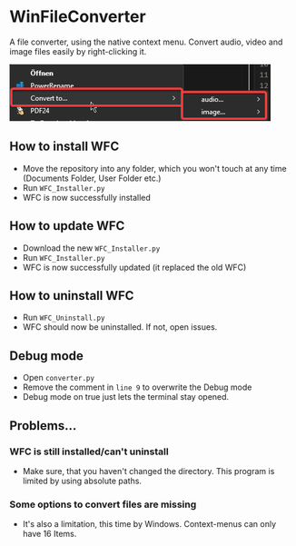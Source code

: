 # WinFileConverter
A file converter, using the native context menu. Convert audio, video and image files easily by right-clicking it.

![alt text](/rm/wfc.png)
## How to install WFC
- Move the repository into any folder, which you won't touch at any time (Documents Folder, User Folder etc.)
- Run ``WFC_Installer.py``
- WFC is now successfully installed

## How to update WFC
- Download the new ``WFC_Installer.py``
- Run ``WFC_Installer.py``
- WFC is now successfully updated (it replaced the old WFC)

## How to uninstall WFC
- Run ``WFC_Uninstall.py``
- WFC should now be uninstalled. If not, open issues.

## Debug mode
- Open ``converter.py``
- Remove the comment in ``line 9`` to overwrite the Debug mode
- Debug mode on true just lets the terminal stay opened.

## Problems...
### WFC is still installed/can't uninstall
- Make sure, that you haven't changed the directory. This program is limited by using absolute paths.
### Some options to convert files are missing
- It's also a limitation, this time by Windows. Context-menus can only have 16 Items.
